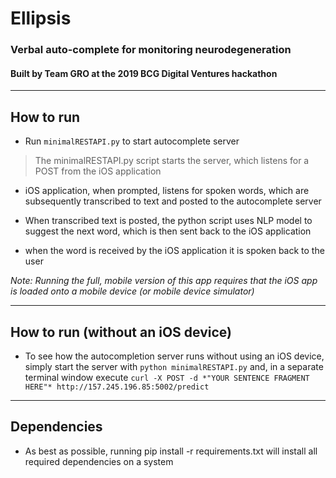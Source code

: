 # Ellipsis

### Verbal auto-complete for monitoring neurodegeneration

#### Built by Team GRO at the 2019 BCG Digital Ventures hackathon
---

## How to run

- Run `minimalRESTAPI.py` to start autocomplete server

> The minimalRESTAPI.py script starts the server, which listens for a POST from the iOS application

- iOS application, when prompted, listens for spoken words, which are subsequently transcribed to text and posted to the autocomplete server

- When transcribed text is posted, the python script uses NLP model to suggest the next word, which is then sent back to the iOS application

- when the word is received by the iOS application it is spoken back to the user

_Note: Running the full, mobile version of this app requires that the iOS app is loaded onto a mobile device (or mobile device simulator)_

---
## How to run (without an iOS device)

- To see how the autocompletion server runs without using an iOS device, simply start the server with `python minimalRESTAPI.py` and, in a separate terminal window execute `curl -X POST -d *"YOUR SENTENCE FRAGMENT HERE"* http://157.245.196.85:5002/predict`

---
## Dependencies

- As best as possible, running pip install -r requirements.txt will install all required dependencies on a system
